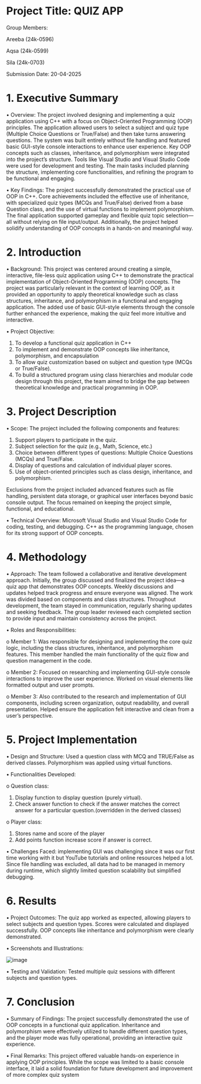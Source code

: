 # Project Title: QUIZ APP



Group Members: 

Areeba (24k-0596)

Aqsa (24k-0599)

Sila (24k-0703)

Submission Date:
20-04-2025

# 1. Executive Summary 
•	Overview: The project involved designing and implementing a quiz application using C++ with a focus on Object-Oriented Programming (OOP) principles. The application allowed users to select a subject and quiz type (Multiple Choice Questions or True/False) and then take turns answering questions. The system was built entirely without file handling and featured basic GUI-style console interactions to enhance user experience. Key OOP concepts such as classes, inheritance, and polymorphism were integrated into the project’s structure. Tools like Visual Studio and Visual Studio Code were used for development and testing. The main tasks included planning the structure, implementing core functionalities, and refining the program to be functional and engaging.

•	Key Findings: The project successfully demonstrated the practical use of OOP in C++. Core achievements included the effective use of inheritance, with specialized quiz types (MCQs and True/False) derived from a base Question class, and the use of virtual functions to implement polymorphism. The final application supported gameplay and flexible quiz topic selection—all without relying on file input/output. Additionally, the project helped solidify understanding of OOP concepts in a hands-on and meaningful way.

# 2. Introduction 
•	Background: This project was centered around creating a simple, interactive, file-less quiz application using C++ to demonstrate the practical implementation of Object-Oriented Programming (OOP) concepts. The project was particularly relevant in the context of learning OOP, as it provided an opportunity to apply theoretical knowledge such as class structures, inheritance, and polymorphism in a functional and engaging application. The added use of basic GUI-style elements through the console further enhanced the experience, making the quiz feel more intuitive and interactive.

•	Project Objective: 
1.	To develop a functional quiz application in C++
2.	To implement and demonstrate OOP concepts like inheritance, polymorphism, and encapsulation
3.	To allow quiz customization based on subject and question type (MCQs or True/False).
4.	To build a structured program using class hierarchies and modular code design through this project, the team aimed to bridge the gap between theoretical knowledge and practical programming in OOP.
   
# 3. Project Description 
•	Scope: The project included the following components and features:
1.	Support players to participate in the quiz.
2.	Subject selection for the quiz (e.g., Math, Science, etc.)
3.	Choice between different types of questions: Multiple Choice Questions (MCQs) and True/False.
4.	Display of questions and calculation of individual player scores.
5.	Use of object-oriented principles such as class design, inheritance, and polymorphism.

Exclusions from the project included advanced features such as file handling, persistent data storage, or graphical user interfaces beyond basic console output. The focus remained on keeping the project simple, functional, and educational.

•	Technical Overview: Microsoft Visual Studio and Visual Studio Code for coding, testing, and debugging. C++ as the programming language, chosen for its strong support of OOP concepts.

# 4. Methodology 
•	Approach: The team followed a collaborative and iterative development approach. Initially, the group discussed and finalized the project idea—a quiz app that demonstrates OOP concepts. Weekly discussions and updates helped track progress and ensure everyone was aligned. The work was divided based on components and class structures. Throughout development, the team stayed in communication, regularly sharing updates and seeking feedback. The group leader reviewed each completed section to provide input and maintain consistency across the project.

•	Roles and Responsibilities: 

o	Member 1: Was responsible for designing and implementing the core quiz logic, including the class structures, inheritance, and polymorphism features. This member handled the main functionality of the quiz flow and question management in the code.

o	Member 2: Focused on researching and implementing GUI-style console interactions to improve the user experience. Worked on visual elements like formatted output and user prompts.

o	Member 3: Also contributed to the research and implementation of GUI components, including screen organization, output readability, and overall presentation. Helped ensure the application felt interactive and clean from a user’s perspective.

# 5. Project Implementation 
•	Design and Structure: Used a question class with MCQ and TRUE/False as derived classes. Polymorphism was applied using virtual functions. 

•	Functionalities Developed:

o	Question class: 
1.	Display function to display question (purely virtual).
2.	Check answer function to check if the answer matches the correct answer for a particular question.(overridden in the derived classes)

o	Player class:  
1.	Stores name and score of the player
2.	Add points function increase score if answer is correct.

•	Challenges Faced: implementing GUI was challenging since it was our first time working with it but YouTube tutorials and online resources helped a lot. Since file handling was excluded, all data had to be managed in memory during runtime, which slightly limited question scalability but simplified debugging.


# 6. Results 
•	Project Outcomes: The quiz app worked as expected, allowing players to select subjects and question types. Scores were calculated and displayed successfully. OOP concepts like inheritance and polymorphism were clearly demonstrated.

•	Screenshots and Illustrations:

![image](https://github.com/user-attachments/assets/9b4e0922-0bd7-4ee2-a803-e0cbb0c388c9)

•	Testing and Validation: Tested multiple quiz sessions with different subjects and question types.
# 7. Conclusion 
• Summary of Findings: The project successfully demonstrated the use of OOP concepts in a functional quiz application. Inheritance and polymorphism were effectively utilized to handle different question types, and the player mode was fully operational, providing an interactive quiz experience.

• Final Remarks: This project offered valuable hands-on experience in applying OOP principles. While the scope was limited to a basic console interface, it laid a solid foundation for future development and improvement of more complex quiz system


